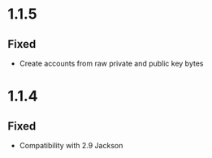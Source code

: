 # 1.1.5
## Fixed
- Create accounts from raw private and public key bytes
# 1.1.4
## Fixed
- Compatibility with 2.9 Jackson
